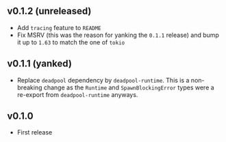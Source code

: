 ## v0.1.2 (unreleased)

* Add `tracing` feature to `README`
* Fix MSRV (this was the reason for yanking the `0.1.1` release) and bump it up to `1.63` to match the one of `tokio`

## v0.1.1 (yanked)

* Replace `deadpool` dependency by `deadpool-runtime`. This is a
  non-breaking change as the `Runtime` and `SpawnBlockingError`
  types were a re-export from `deadpool-runtime` anyways.

## v0.1.0

* First release

